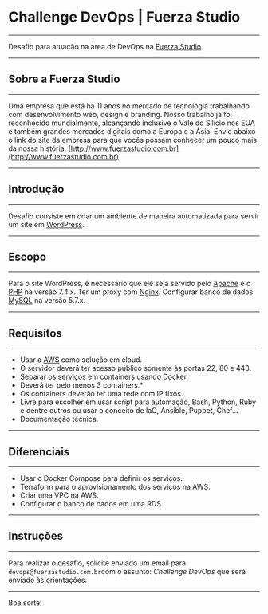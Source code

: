 # Challenge DevOps | Fuerza Studio

---
Desafio para atuação na área de DevOps na [Fuerza Studio](https://fuerzastudio.com.br)

---

## Sobre a Fuerza Studio

---
Uma empresa que está há 11 anos no mercado de tecnologia trabalhando com desenvolvimento web, design e branding. Nosso trabalho já foi reconhecido mundialmente, alcançando inclusive o Vale do Silício nos EUA e também grandes mercados digitais como a Europa e a Ásia.
Envio abaixo o link do site da empresa para que vocês possam conhecer um pouco mais da nossa história.
[http://www.fuerzastudio.com.br](http://www.fuerzastudio.com.br)

---



## Introdução

---
Desafio consiste em criar um ambiente de maneira automatizada para servir um site em [WordPress](https://wordpress.org/).

---

## Escopo

---
Para o site WordPress, é necessário que ele seja servido pelo [Apache](https://www.apache.org/) e o [PHP](https://www.php.net/) na versão 7.4.x.
Ter um proxy com [Nginx](https://www.nginx.com/).
Configurar banco de dados [MySQL](https://www.mysql.com/) na versão 5.7.x.

---

## Requisitos

---
* Usar a [AWS](https://aws.amazon.com/) como solução em cloud.
* O servidor deverá ter acesso público somente às portas 22, 80 e 443.
* Separar os serviços em containers usando [Docker](https://www.docker.com/).
* Deverá ter pelo menos 3 containers.*
* Os containers deverão ter uma rede com IP fixos.
* Livre para escolher em usar script para automação, Bash, Python, Ruby e dentre outros ou usar o conceito de IaC, Ansible, Puppet, Chef...
* Documentação técnica.
---

## Diferenciais

---
* Usar o Docker Compose para definir os serviços.
* Terraform para o aprovisionamento dos serviços na AWS.
* Criar uma VPC na AWS.
* Configurar o banco de dados em uma RDS.
---

## Instruções

---
Para realizar o desafio, solicite enviado um email para `devops@fuerzastudio.com.br`com o assunto: *Challenge DevOps* que será enviado às orientações.

---

Boa sorte!
